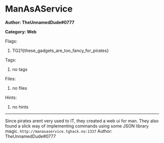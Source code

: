 # ManAsAService
**Author: TheUnnamedDude#0777**

**Category: Web**

Flags:
1. TG21{these_gadgets_are_too_fancy_for_pirates}


Tags: 
1. no tags

Files: 
1. no files

Hints: 
1. no hints


---
Since pirates arent very used to IT, they created a web ui for man. They also found a slick way of implementing commands using some JSON library magic.
``http://manasaservice.tghack.no:1337``
Author: TheUnnamedDude#0777

